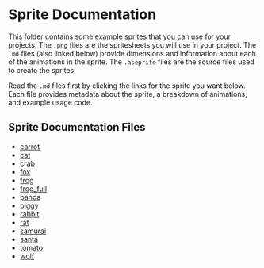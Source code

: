 # Sprite Documentation

This folder contains some example sprites that you can use for your projects. The `.png` files are the spritesheets you will use in your project. The `.md` files (also linked below) provide dimensions and information about each of the animations in the sprite. The `.aseprite` files are the source files used to create the sprites.

Read the `.md` files first by clicking the links for the sprite you want below. Each file provides metadata about the sprite, a breakdown of animations, and example usage code.

## Sprite Documentation Files

- [carrot](carrot.md)
- [cat](cat.md)
- [crab](crab.md)
- [fox](fox.md)
- [frog](frog.md)
- [frog_full](frog_full.md)
- [panda](panda.md)
- [piggy](piggy.md)
- [rabbit](rabbit.md)
- [rat](rat.md)
- [samurai](samurai.md)
- [santa](santa.md)
- [tomato](tomato.md)
- [wolf](wolf.md)
